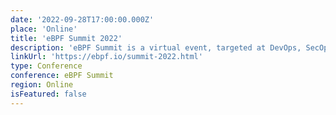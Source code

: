 ```yaml
---
date: '2022-09-28T17:00:00.000Z'
place: 'Online'
title: 'eBPF Summit 2022'
description: 'eBPF Summit is a virtual event, targeted at DevOps, SecOps, platform architects, security engineers, and developers. Register to save the date and stay updated on event information'
linkUrl: 'https://ebpf.io/summit-2022.html'
type: Conference
conference: eBPF Summit
region: Online
isFeatured: false
---
```

